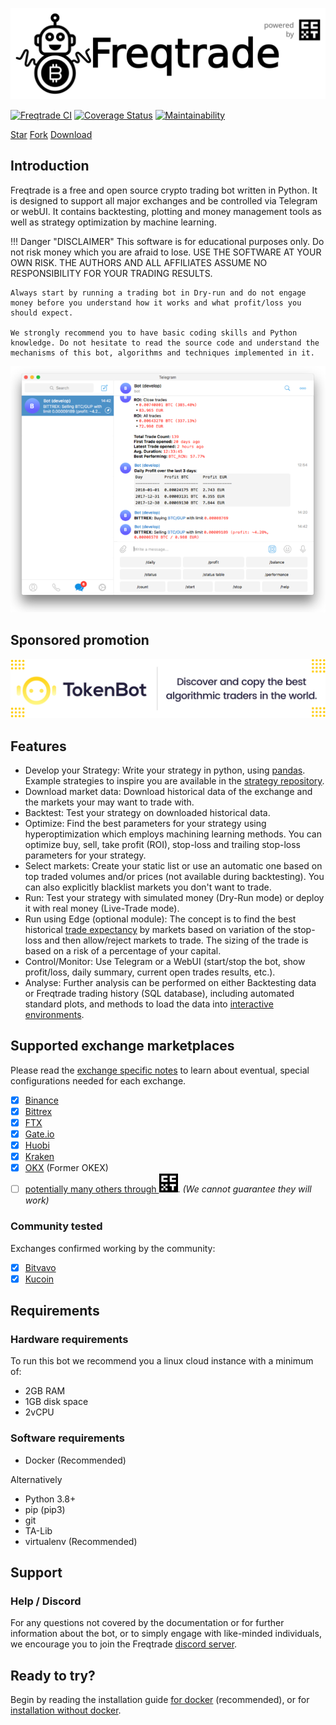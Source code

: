 ![freqtrade](assets/freqtrade_poweredby.svg)

[![Freqtrade CI](https://github.com/freqtrade/freqtrade/workflows/Freqtrade%20CI/badge.svg)](https://github.com/freqtrade/freqtrade/actions/)
[![Coverage Status](https://coveralls.io/repos/github/freqtrade/freqtrade/badge.svg?branch=develop&service=github)](https://coveralls.io/github/freqtrade/freqtrade?branch=develop)
[![Maintainability](https://api.codeclimate.com/v1/badges/5737e6d668200b7518ff/maintainability)](https://codeclimate.com/github/freqtrade/freqtrade/maintainability)

<!-- Place this tag where you want the button to render. -->
<a class="github-button" href="https://github.com/freqtrade/freqtrade" data-icon="octicon-star" data-size="large" aria-label="Star freqtrade/freqtrade on GitHub">Star</a>
<a class="github-button" href="https://github.com/freqtrade/freqtrade/fork" data-icon="octicon-repo-forked" data-size="large" aria-label="Fork freqtrade/freqtrade on GitHub">Fork</a>
<a class="github-button" href="https://github.com/freqtrade/freqtrade/archive/stable.zip" data-icon="octicon-cloud-download" data-size="large" aria-label="Download freqtrade/freqtrade on GitHub">Download</a>

## Introduction

Freqtrade is a free and open source crypto trading bot written in Python. It is designed to support all major exchanges and be controlled via Telegram or webUI. It contains backtesting, plotting and money management tools as well as strategy optimization by machine learning.

!!! Danger "DISCLAIMER"
    This software is for educational purposes only. Do not risk money which you are afraid to lose. USE THE SOFTWARE AT YOUR OWN RISK. THE AUTHORS AND ALL AFFILIATES ASSUME NO RESPONSIBILITY FOR YOUR TRADING RESULTS.

    Always start by running a trading bot in Dry-run and do not engage money before you understand how it works and what profit/loss you should expect.

    We strongly recommend you to have basic coding skills and Python knowledge. Do not hesitate to read the source code and understand the mechanisms of this bot, algorithms and techniques implemented in it.

![freqtrade screenshot](assets/freqtrade-screenshot.png)

## Sponsored promotion

[![tokenbot-promo](assets/TokenBot-Freqtrade-banner.png)](https://tokenbot.com/?utm_source=github&utm_medium=freqtrade&utm_campaign=algodevs)

## Features

- Develop your Strategy: Write your strategy in python, using [pandas](https://pandas.pydata.org/). Example strategies to inspire you are available in the [strategy repository](https://github.com/freqtrade/freqtrade-strategies).
- Download market data: Download historical data of the exchange and the markets your may want to trade with.
- Backtest: Test your strategy on downloaded historical data.
- Optimize: Find the best parameters for your strategy using hyperoptimization which employs machining learning methods. You can optimize buy, sell, take profit (ROI), stop-loss and trailing stop-loss parameters for your strategy.
- Select markets: Create your static list or use an automatic one based on top traded volumes and/or prices (not available during backtesting). You can also explicitly blacklist markets you don't want to trade.
- Run: Test your strategy with simulated money (Dry-Run mode) or deploy it with real money (Live-Trade mode).
- Run using Edge (optional module): The concept is to find the best historical [trade expectancy](edge.md#expectancy) by markets based on variation of the stop-loss and then allow/reject markets to trade. The sizing of the trade is based on a risk of a percentage of your capital.
- Control/Monitor: Use Telegram or a WebUI (start/stop the bot, show profit/loss, daily summary, current open trades results, etc.).
- Analyse: Further analysis can be performed on either Backtesting data or Freqtrade trading history (SQL database), including automated standard plots, and methods to load the data into [interactive environments](data-analysis.md).

## Supported exchange marketplaces

Please read the [exchange specific notes](exchanges.md) to learn about eventual, special configurations needed for each exchange.

- [X] [Binance](https://www.binance.com/)
- [X] [Bittrex](https://bittrex.com/)
- [X] [FTX](https://ftx.com/#a=2258149)
- [X] [Gate.io](https://www.gate.io/ref/6266643)
- [X] [Huobi](http://huobi.com/)
- [X] [Kraken](https://kraken.com/)
- [X] [OKX](https://okx.com/) (Former OKEX)
- [ ] [potentially many others through <img alt="ccxt" width="30px" src="assets/ccxt-logo.svg" />](https://github.com/ccxt/ccxt/). _(We cannot guarantee they will work)_

### Community tested

Exchanges confirmed working by the community:

- [X] [Bitvavo](https://bitvavo.com/)
- [X] [Kucoin](https://www.kucoin.com/)

## Requirements

### Hardware requirements

To run this bot we recommend you a linux cloud instance with a minimum of:

- 2GB RAM
- 1GB disk space
- 2vCPU

### Software requirements

- Docker (Recommended)

Alternatively

- Python 3.8+
- pip (pip3)
- git
- TA-Lib
- virtualenv (Recommended)

## Support

### Help / Discord

For any questions not covered by the documentation or for further information about the bot, or to simply engage with like-minded individuals, we encourage you to join the Freqtrade [discord server](https://discord.gg/p7nuUNVfP7).

## Ready to try?

Begin by reading the installation guide [for docker](docker_quickstart.md) (recommended), or for [installation without docker](installation.md).
